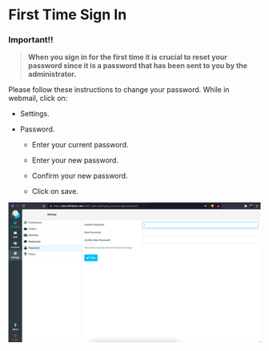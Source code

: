 # First Time Sign In

### Important!!
> **When you sign in for the first time it is crucial to reset your password since it is a password that has been sent to you by the administrator.**

Please follow these instructions to change your password.
While in webmail, click on:

* Settings.

* Password.

    * Enter your current password.

    * Enter your new password.

    * Confirm your new password.

    * Click on save.

![image.png](/.attachments/image-532d02cd-2bec-4605-bc8a-d55d0e0f736e.png)